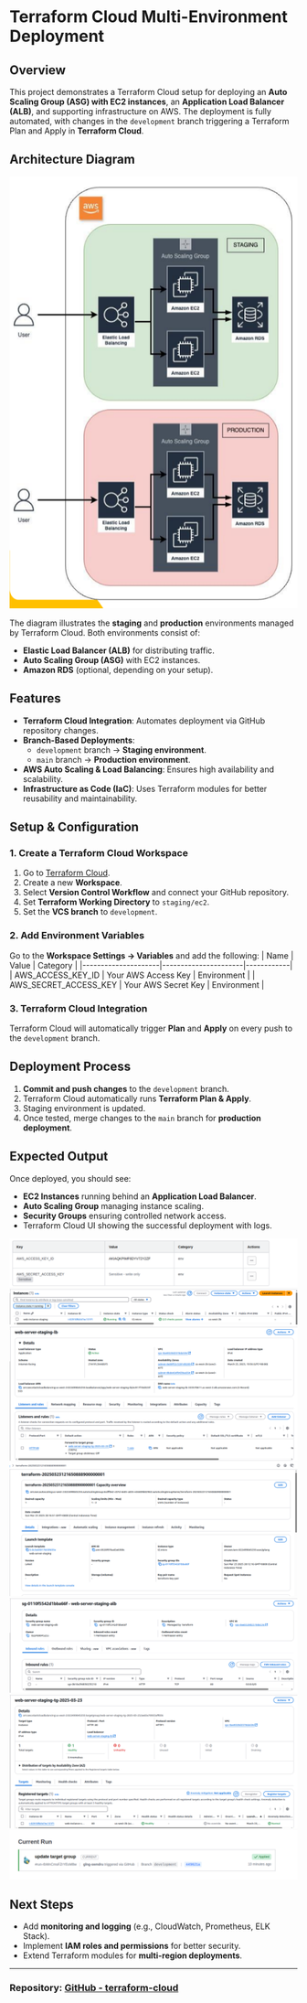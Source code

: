 # Terraform Cloud Multi-Environment Deployment

## Overview
This project demonstrates a Terraform Cloud setup for deploying an **Auto Scaling Group (ASG) with EC2 instances**, an **Application Load Balancer (ALB)**, and supporting infrastructure on AWS. The deployment is fully automated, with changes in the `development` branch triggering a Terraform Plan and Apply in **Terraform Cloud**.

## Architecture Diagram

![Architecture Diagram](docs/images/architecture.png)

The diagram illustrates the **staging** and **production** environments managed by Terraform Cloud. Both environments consist of:
- **Elastic Load Balancer (ALB)** for distributing traffic.
- **Auto Scaling Group (ASG)** with EC2 instances.
- **Amazon RDS** (optional, depending on your setup).

## Features
- **Terraform Cloud Integration**: Automates deployment via GitHub repository changes.
- **Branch-Based Deployments**:
  - `development` branch → **Staging environment**.
  - `main` branch → **Production environment**.
- **AWS Auto Scaling & Load Balancing**: Ensures high availability and scalability.
- **Infrastructure as Code (IaC)**: Uses Terraform modules for better reusability and maintainability.

## Setup & Configuration
### 1. Create a Terraform Cloud Workspace
1. Go to [Terraform Cloud](https://app.terraform.io/).
2. Create a new **Workspace**.
3. Select **Version Control Workflow** and connect your GitHub repository.
4. Set **Terraform Working Directory** to `staging/ec2`.
5. Set the **VCS branch** to `development`.

### 2. Add Environment Variables
Go to the **Workspace Settings → Variables** and add the following:
| Name                | Value                 | Category   |
|---------------------|----------------------|------------|
| AWS_ACCESS_KEY_ID  | Your AWS Access Key  | Environment |
| AWS_SECRET_ACCESS_KEY | Your AWS Secret Key | Environment |

### 3. Terraform Cloud Integration
Terraform Cloud will automatically trigger **Plan** and **Apply** on every push to the `development` branch.

## Deployment Process
1. **Commit and push changes** to the `development` branch.
2. Terraform Cloud automatically runs **Terraform Plan & Apply**.
3. Staging environment is updated.
4. Once tested, merge changes to the `main` branch for **production deployment**.

## Expected Output
Once deployed, you should see:
- **EC2 Instances** running behind an **Application Load Balancer**.
- **Auto Scaling Group** managing instance scaling.
- **Security Groups** ensuring controlled network access.
- Terraform Cloud UI showing the successful deployment with logs.

![variable](docs/images/variable.png)
![Instance](docs/images/instance.png)
![load balancer](docs/images/lb.png)
![scaling](docs/images/scaling.png)
![security group](docs/images/sg.png)
![target group](docs/images/tg.png)
![terraform run](docs/images/run.png)

## Next Steps
- Add **monitoring and logging** (e.g., CloudWatch, Prometheus, ELK Stack).
- Implement **IAM roles and permissions** for better security.
- Extend Terraform modules for **multi-region deployments**.

---
### Repository: [GitHub - terraform-cloud](https://github.com/glng-swndru/terraform-cloud)

